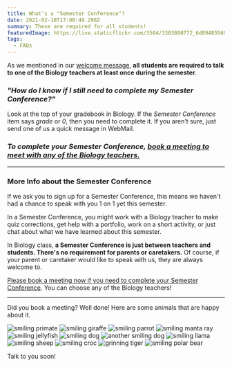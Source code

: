 ```yaml
---
title: What's a "Semester Conference"?
date: 2021-02-18T17:00:49.298Z
summary: These are required for all students!
featuredImage: https://live.staticflickr.com/3564/3303800772_6d09485569_b.jpg
tags:
  - FAQs
---
```

As we mentioned in our [welcome message](/posts/welcome-to-biology-b!/), **all students are required to talk to one of the Biology teachers at least once during the semester**.

### *"How do I know if I still need to complete my Semester Conference?"*

Look at the top of your gradebook in Biology. If the *Semester Conference* item says *grade* or *0*, then you need to complete it. If you aren't sure, just send one of us a quick message in WebMail.

### *To complete your Semester Conference, [book a meeting to meet with any of the Biology teachers.](/contact/)*

- - -

### More Info about the Semester Conference

If we ask you to sign up for a Semester Conference, this means we haven't had a chance to speak with you 1 on 1 yet this semester.

In a Semester Conference, you might work with a Biology teacher to make quiz corrections, get help with a portfolio, work on a short activity, or just chat about what we have learned about this semester. 

In Biology class, **a Semester Conference is just between teachers and students. There's no requirement for parents or caretakers.** Of course, if your parent or caretaker would like to speak with us, they are always welcome to.

[Please book a meeting now if you need to complete your Semester Conference](/contact/). You can choose any of the Biology teachers!

- - -

Did you book a meeting? Well done! Here are some animals that are happy about it.

![smiling primate](https://live.staticflickr.com/7136/7004300420_5b60bd5295_b.jpg)
![smiling giraffe](https://api.creativecommons.engineering/v1/thumbs/6fe58a8a-2c59-42bc-b535-6fe8821dbaa5)
![smiling parrot](https://api.creativecommons.engineering/v1/thumbs/39abfe3c-4d20-4837-aafd-1bff80354e46)
![smiling manta ray](https://live.staticflickr.com/16/21534266_f1de652fc4_b.jpg)
![smiling jellyfish](https://live.staticflickr.com/6066/6051332458_de53f7bd20_b.jpg)
![smiling dog](https://api.creativecommons.engineering/v1/thumbs/477b83f4-3aeb-42a8-8765-0beb355cdb8a)
![another smiling dog](https://api.creativecommons.engineering/v1/thumbs/6e7e8c5a-c96b-4c2c-a370-332a3bc2f8fd)
![smiling llama](https://api.creativecommons.engineering/v1/thumbs/0d35de79-1079-4fdc-bde7-7c895d92ad3f)
![smiling sheep](https://api.creativecommons.engineering/v1/thumbs/669eed9a-667c-4175-9027-c3ed18b7d4c2)
![smiling croc](https://api.creativecommons.engineering/v1/thumbs/410c89be-6f6b-495c-931c-d92508df3f61)
![grinning tiger](https://api.creativecommons.engineering/v1/thumbs/65a174f9-3986-4a1b-b950-9e015be2e4fa)
![smiling polar bear](https://api.creativecommons.engineering/v1/thumbs/e4a70ef3-25a4-451a-89ae-be9f04bceffb)

Talk to you soon!